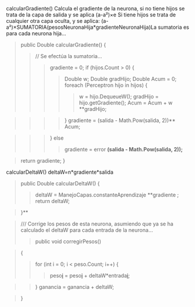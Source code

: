 calcularGradiente()
Calcula el gradiente de la neurona, si no tiene hijos se trata de la capa de salida y se aplica (a-a²)×e
Si tiene hijos se trata de cualquier otra capa oculta, y se aplica: (a-a²)×SUMATORIA(pesosNeuronaHija\*gradienteNeuronaHija)La sumatoria es para cada neurona hija...

> public Double calcularGradiente()
> {
> > // Se efectúa la sumatoria...
> > > gradiente = 0;
> > > if (hijos.Count > 0)
> > > {
> > > > Double w;
> > > > Double gradHijo;
> > > > Double Acum = 0;
> > > > foreach (Perceptron hijo in hijos)
> > > > {
> > > > > w = hijo.DequeueW();
> > > > > gradHijo = hijo.getGradiente();
> > > > > Acum = Acum + w **gradHijo;

> > > > }
> > > > gradiente = (salida - Math.Pow(salida, 2))** Acum;

> > > }
> > > else
> > > > gradiente = error **(salida - Math.Pow(salida, 2));**


> return gradiente;
> }

calcularDeltaW()
deltaW=n\*gradiente\*salida
> public Double calcularDeltaW()
> {
> > deltaW = ManejoCapas.constanteAprendizaje **gradiente ;
> > return deltaW;

> }**

> /// Corrige los pesos de esta neurona, asumiendo que ya se ha calculado el deltaW para cada entrada de la neurona...
> > public void corregirPesos()

> {
> > for (int i = 0; i < peso.Count; i++)
> > {
> > > peso[i](i.md) = peso[i](i.md) + deltaW\*entrada[i](i.md);

> > }
> > ganancia = ganancia + deltaW;


> }